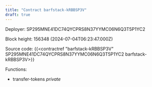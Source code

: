 ```yaml
---
title: "Contract barfstack-kRBBSP3V"
draft: true
---
```

Deployer: SP295MNE41DC74QYCPRS8N37YYMC06N6Q3T5P1YC2


 



Block height: 156348 (2024-07-04T06:23:47.000Z)

Source code: {{<contractref "barfstack-kRBBSP3V" SP295MNE41DC74QYCPRS8N37YYMC06N6Q3T5P1YC2 barfstack-kRBBSP3V>}}

Functions:

* transfer-tokens _private_
